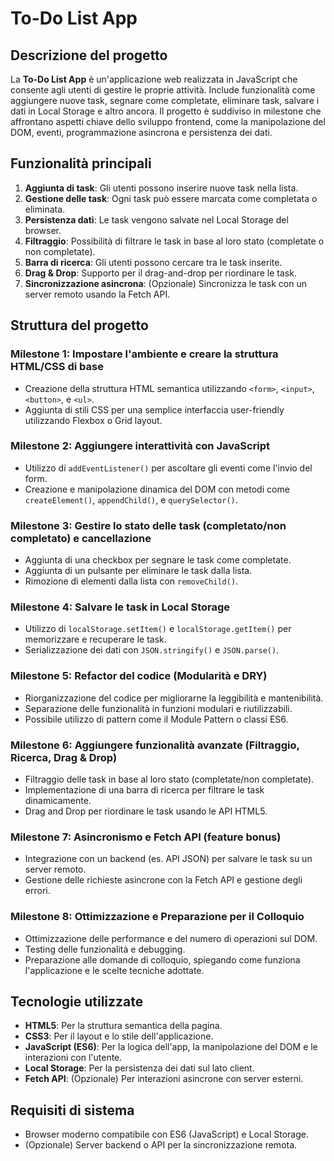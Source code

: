 # To-Do List App

## Descrizione del progetto
La **To-Do List App** è un'applicazione web realizzata in JavaScript che consente agli utenti di gestire le proprie attività. Include funzionalità come aggiungere nuove task, segnare come completate, eliminare task, salvare i dati in Local Storage e altro ancora. Il progetto è suddiviso in milestone che affrontano aspetti chiave dello sviluppo frontend, come la manipolazione del DOM, eventi, programmazione asincrona e persistenza dei dati.

## Funzionalità principali
1. **Aggiunta di task**: Gli utenti possono inserire nuove task nella lista.
2. **Gestione delle task**: Ogni task può essere marcata come completata o eliminata.
3. **Persistenza dati**: Le task vengono salvate nel Local Storage del browser.
4. **Filtraggio**: Possibilità di filtrare le task in base al loro stato (completate o non completate).
5. **Barra di ricerca**: Gli utenti possono cercare tra le task inserite.
6. **Drag & Drop**: Supporto per il drag-and-drop per riordinare le task.
7. **Sincronizzazione asincrona**: (Opzionale) Sincronizza le task con un server remoto usando la Fetch API.

## Struttura del progetto

### Milestone 1: Impostare l'ambiente e creare la struttura HTML/CSS di base
- Creazione della struttura HTML semantica utilizzando `<form>`, `<input>`, `<button>`, e `<ul>`.
- Aggiunta di stili CSS per una semplice interfaccia user-friendly utilizzando Flexbox o Grid layout.

### Milestone 2: Aggiungere interattività con JavaScript
- Utilizzo di `addEventListener()` per ascoltare gli eventi come l'invio del form.
- Creazione e manipolazione dinamica del DOM con metodi come `createElement()`, `appendChild()`, e `querySelector()`.

### Milestone 3: Gestire lo stato delle task (completato/non completato) e cancellazione
- Aggiunta di una checkbox per segnare le task come completate.
- Aggiunta di un pulsante per eliminare le task dalla lista.
- Rimozione di elementi dalla lista con `removeChild()`.

### Milestone 4: Salvare le task in Local Storage
- Utilizzo di `localStorage.setItem()` e `localStorage.getItem()` per memorizzare e recuperare le task.
- Serializzazione dei dati con `JSON.stringify()` e `JSON.parse()`.

### Milestone 5: Refactor del codice (Modularità e DRY)
- Riorganizzazione del codice per migliorarne la leggibilità e mantenibilità.
- Separazione delle funzionalità in funzioni modulari e riutilizzabili.
- Possibile utilizzo di pattern come il Module Pattern o classi ES6.

### Milestone 6: Aggiungere funzionalità avanzate (Filtraggio, Ricerca, Drag & Drop)
- Filtraggio delle task in base al loro stato (completate/non completate).
- Implementazione di una barra di ricerca per filtrare le task dinamicamente.
- Drag and Drop per riordinare le task usando le API HTML5.

### Milestone 7: Asincronismo e Fetch API (feature bonus)
- Integrazione con un backend (es. API JSON) per salvare le task su un server remoto.
- Gestione delle richieste asincrone con la Fetch API e gestione degli errori.

### Milestone 8: Ottimizzazione e Preparazione per il Colloquio
- Ottimizzazione delle performance e del numero di operazioni sul DOM.
- Testing delle funzionalità e debugging.
- Preparazione alle domande di colloquio, spiegando come funziona l'applicazione e le scelte tecniche adottate.

## Tecnologie utilizzate
- **HTML5**: Per la struttura semantica della pagina.
- **CSS3**: Per il layout e lo stile dell'applicazione.
- **JavaScript (ES6)**: Per la logica dell'app, la manipolazione del DOM e le interazioni con l'utente.
- **Local Storage**: Per la persistenza dei dati sul lato client.
- **Fetch API**: (Opzionale) Per interazioni asincrone con server esterni.

## Requisiti di sistema
- Browser moderno compatibile con ES6 (JavaScript) e Local Storage.
- (Opzionale) Server backend o API per la sincronizzazione remota.

